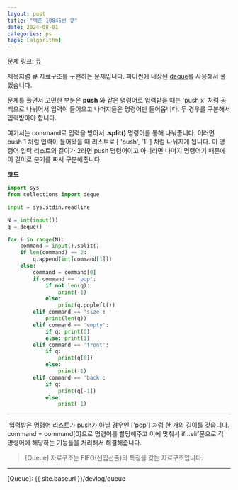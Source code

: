```yaml
---
layout: post
title: "백준 10845번 큐"
date: 2024-08-01
categories: ps
tags: [algorithm]
---
```

문제 링크: [큐]

제목처럼 큐 자료구조를 구현하는 문제입니다. 파이썬에 내장된 [deque]를 사용해서 풀었습니다.

문제를 풀면서 고민한 부분은 **push** 와 같은 명령어로 입력받을 때는 'push x' 처럼 공백으로 나뉘어서 입력이 들어오고 나머지들은 명령어만 들어옵니다. 두 경우를 구분해서 입력받아야 합니다.

여기서는 command로 입력을 받아서 **.split()** 명령어를 통해 나눠줍니다. 이러면 push 1 처럼 입력이 들어왔을 때 리스트로 [ 'push', '1' ] 처럼 나눠지게 됩니다. 이 명령어 입력 리스트의 길이가 2라면 push 명령어이고 아니라면 나머지 명령어기 때문에 이 길이로 분기를 짜서 구분해줍니다.


**코드**
```python
import sys
from collections import deque

input = sys.stdin.readline

N = int(input())
q = deque()

for i in range(N):
    command = input().split()
    if len(command) == 2:
        q.append(int(command[1]))
    else:
        command = command[0]
        if command == 'pop':
            if not len(q):
                print(-1)
            else:
                print(q.popleft())
        elif command == 'size':
            print(len(q))
        elif command == 'empty':
            if q: print(0)
            else: print(1)
        elif command == 'front':
            if q:
                print(q[0])
            else:
                print(-1)
        elif command == 'back':
            if q:
                print(q[-1])
            else:
                print(-1)
```
---

&nbsp;입력받은 명령어 리스트가 push가 아닐 경우엔 ['pop'] 처럼 한 개의 길이를 갖습니다. command = command[0]으로 명령어를 할당해주고 이에 맞춰서 if...elif문으로 각 명령어에 해당하는 기능들을 처리해서 해결해줍니다.

> [Queue] 자료구조는 FIFO(선입선출)의 특징을 갖는 자료구조입니다. 

---
[큐]:https://www.acmicpc.net/problem/10845
[deque]:https://docs.python.org/ko/3/library/collections.html#collections.deque
[Queue]: {{ site.baseurl }}/devlog/queue